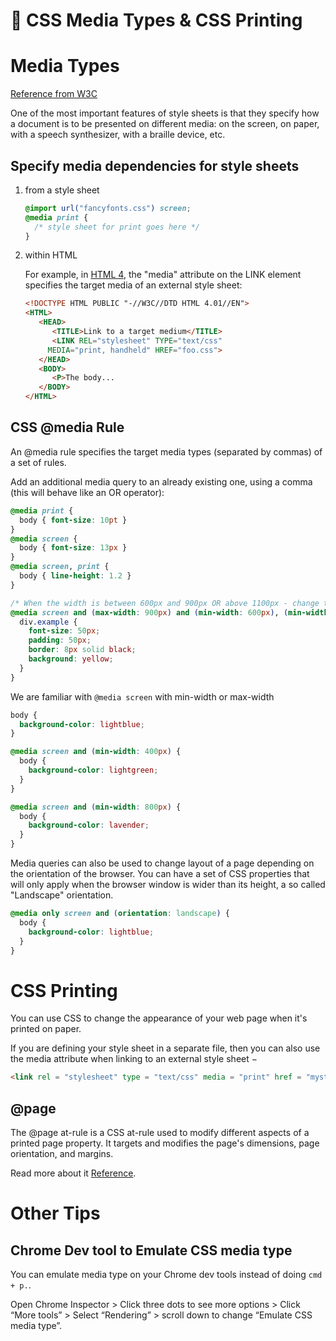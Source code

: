 # 💅 CSS Media Types & CSS Printing

# Media Types

[Reference from W3C](https://www.w3.org/TR/CSS21/media.html%23media-types)

One of the most important features of style sheets is that they specify how a document is to be presented on different media: on the screen, on paper, with a speech synthesizer, with a braille device, etc.

## Specify media dependencies for style sheets

1. from a style sheet
    
    ```css
    @import url("fancyfonts.css") screen;
    @media print {
      /* style sheet for print goes here */
    }
    ```
    
2. within HTML
    
    For example, in [HTML 4](https://www.w3.org/TR/CSS21/refs.html#ref-HTML4), the "media" attribute on the LINK element specifies the target media of an external style sheet:
    
    ```html
    <!DOCTYPE HTML PUBLIC "-//W3C//DTD HTML 4.01//EN">
    <HTML>
       <HEAD>
          <TITLE>Link to a target medium</TITLE>
          <LINK REL="stylesheet" TYPE="text/css" 
    	 MEDIA="print, handheld" HREF="foo.css">
       </HEAD>
       <BODY>
          <P>The body...
       </BODY>
    </HTML>
    ```
    

## CSS @media Rule

An @media rule specifies the target media types (separated by commas) of a set of rules.

Add an additional media query to an already existing one, using a comma (this will behave like an OR operator):

```css
@media print {
  body { font-size: 10pt }
}
@media screen {
  body { font-size: 13px }
}
@media screen, print {
  body { line-height: 1.2 }
}

/* When the width is between 600px and 900px OR above 1100px - change the appearance of <div> */
@media screen and (max-width: 900px) and (min-width: 600px), (min-width: 1100px) {
  div.example {
    font-size: 50px;
    padding: 50px;
    border: 8px solid black;
    background: yellow;
  }
}
```

We are familiar with `@media screen` with min-width or max-width

```css
body {
  background-color: lightblue;
}

@media screen and (min-width: 400px) {
  body {
    background-color: lightgreen;
  }
}

@media screen and (min-width: 800px) {
  body {
    background-color: lavender;
  }
}
```

Media queries can also be used to change layout of a page depending on the orientation of the browser. You can have a set of CSS properties that will only apply when the browser window is wider than its height, a so called "Landscape" orientation.

```css
@media only screen and (orientation: landscape) {
  body {
    background-color: lightblue;
  }
}
```

# CSS Printing

You can use CSS to change the appearance of your web page when it's printed on paper. 

If you are defining your style sheet in a separate file, then you can also use the media attribute when linking to an external style sheet −

```html
<link rel = "stylesheet" type = "text/css" media = "print" href = "mystyle.css">
```

## @page
The @page at-rule is a CSS at-rule used to modify different aspects of a printed page property. It targets and modifies the page's dimensions, page orientation, and margins. 

Read more about it [Reference](https://developer.mozilla.org/en-US/docs/Web/CSS/@page).


# Other Tips

## Chrome Dev tool to Emulate CSS media type

You can emulate media type on your Chrome dev tools instead of doing `cmd + p.`. 

Open Chrome Inspector > Click three dots to see more options > Click “More tools” > Select “Rendering” > scroll down to change “Emulate CSS media type”.